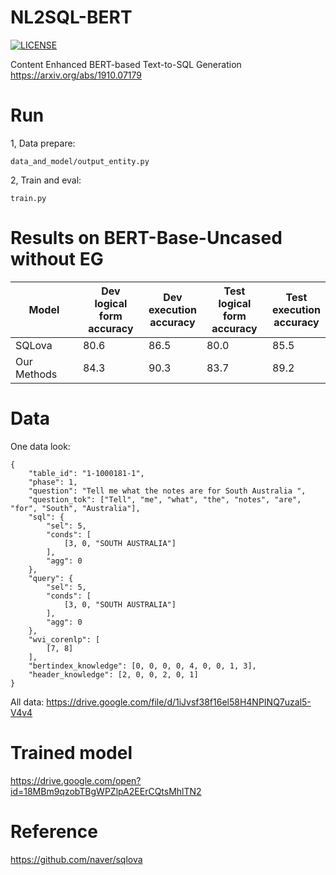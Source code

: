 # NL2SQL-BERT

[![LICENSE](https://img.shields.io/badge/license-Anti%20996-blue.svg)](https://github.com/996icu/996.ICU/blob/master/LICENSE)

Content Enhanced BERT-based Text-to-SQL Generation https://arxiv.org/abs/1910.07179

# Run

1, Data prepare:

`data_and_model/output_entity.py`

2, Train and eval:

`train.py`

# Results on BERT-Base-Uncased without EG
| **Model**   | Dev <br />logical form <br />accuracy | Dev<br />execution<br/> accuracy | Test<br /> logical form<br /> accuracy | Test<br /> execution<br /> accuracy |
| ----------- | ------------------------------------- | -------------------------------- | -------------------------------------- | ----------------------------------- |
| SQLova    | 80.6                      | 86.5                  | 80.0                        | 85.5                   |
| Our Methods | 84.3                      | 90.3                | 83.7                      | 89.2 |

# Data
One data look:
```
{
	"table_id": "1-1000181-1",
	"phase": 1,
	"question": "Tell me what the notes are for South Australia ",
	"question_tok": ["Tell", "me", "what", "the", "notes", "are", "for", "South", "Australia"],
	"sql": {
		"sel": 5,
		"conds": [
			[3, 0, "SOUTH AUSTRALIA"]
		],
		"agg": 0
	},
	"query": {
		"sel": 5,
		"conds": [
			[3, 0, "SOUTH AUSTRALIA"]
		],
		"agg": 0
	},
	"wvi_corenlp": [
		[7, 8]
	],
	"bertindex_knowledge": [0, 0, 0, 0, 4, 0, 0, 1, 3],
	"header_knowledge": [2, 0, 0, 2, 0, 1]
}
```
All data:
https://drive.google.com/file/d/1iJvsf38f16el58H4NPINQ7uzal5-V4v4

# Trained model

https://drive.google.com/open?id=18MBm9qzobTBgWPZlpA2EErCQtsMhlTN2

# Reference 

https://github.com/naver/sqlova
